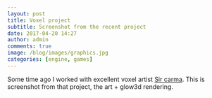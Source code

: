 ```yaml
---
layout: post
title: Voxel project
subtitle: Screenshot from the recent project
date: 2017-04-20 14:27
author: admin
comments: true
image: /blog/images/graphics.jpg
categories: [engine, games]
---
```

Some time ago I worked with excellent voxel artist [Sir carma](https://twitter.com/sir_carma?lang=en). This is screenshot from that project, the art + glow3d rendering.

